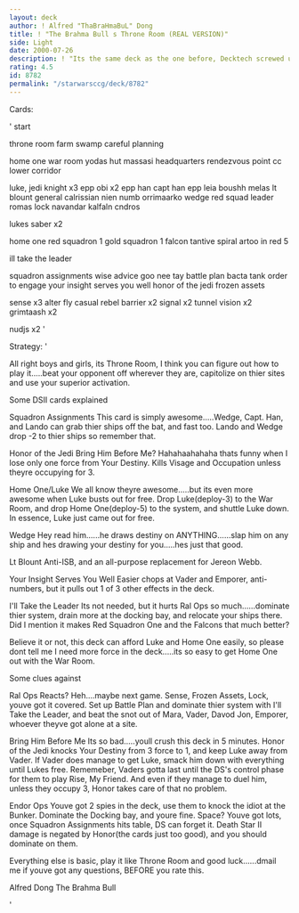 ```yaml
---
layout: deck
author: ! Alfred "ThaBraHmaBuL" Dong
title: ! "The Brahma Bull s Throne Room (REAL VERSION)"
side: Light
date: 2000-07-26
description: ! "Its the same deck as the one before, Decktech screwed up on my cardlist"
rating: 4.5
id: 8782
permalink: "/starwarsccg/deck/8782"
---
```

Cards: 

'
start

throne room
farm
swamp
careful planning

home one war room
yodas hut
massasi headquarters
rendezvous point
cc lower corridor

luke, jedi knight x3
epp obi x2
epp han
capt han
epp leia
boushh
melas
lt blount
general calrissian
nien numb
orrimaarko
wedge red squad leader
romas lock navandar
kalfaln cndros

lukes saber x2

home one
red squadron 1
gold squadron 1
falcon
tantive
spiral
artoo in red 5

ill take the leader

squadron assignments
wise advice
goo nee tay
battle plan
bacta tank
order to engage
your insight serves you well
honor of the jedi
frozen assets

sense x3
alter
fly casual
rebel barrier x2
signal x2
tunnel vision x2
grimtaash x2

nudjs x2
'

Strategy: '

All right boys and girls, its Throne Room, I think you can figure out how to play it.....beat your opponent off wherever they are, capitolize on thier sites and use your superior activation.

Some DSII cards explained

Squadron Assignments This card is simply awesome.....Wedge, Capt. Han, and Lando can grab thier ships off the bat, and fast too. Lando and Wedge drop -2 to thier ships so remember that.

Honor of the Jedi Bring Him Before Me? Hahahaahahaha thats funny when I lose only one force from Your Destiny. Kills Visage and Occupation unless theyre occupying for 3.

Home One/Luke We all know theyre awesome.....but its even more awesome when Luke busts out for free. Drop Luke(deploy-3) to the War Room, and drop Home One(deploy-5) to the system, and shuttle Luke down. In essence, Luke just came out for free.

Wedge Hey read him......he draws destiny on ANYTHING......slap him on any ship and hes drawing your destiny for you.....hes just that good.

Lt Blount Anti-ISB, and an all-purpose replacement for Jereon Webb.

Your Insight Serves You Well Easier chops at Vader and Emporer, anti-numbers, but it pulls out 1 of 3 other effects in the deck.

I'll Take the Leader Its not needed, but it hurts Ral Ops so much......dominate thier system, drain more at the docking bay, and relocate your ships there. Did I mention it makes Red Squadron One and the Falcons that much better?


Believe it or not, this deck can afford Luke and Home One easily, so please dont tell me I need more force in the deck.....its so easy to get Home One out with the War Room.


Some clues against

Ral Ops Reacts? Heh....maybe next game. Sense, Frozen Assets, Lock, youve got it covered. Set up Battle Plan and dominate thier system with I'll Take the Leader, and beat the snot out of Mara, Vader, Davod Jon, Emporer, whoever theyve got alone at a site.

Bring Him Before Me Its so bad.....youll crush this deck in 5 minutes. Honor of the Jedi knocks Your Destiny from 3 force to 1, and keep Luke away from Vader. If Vader does manage to get Luke, smack him down with everything until Lukes free. Rememeber, Vaders gotta last until the DS's control phase for them to play Rise, My Friend. And even if they manage to duel him, unless they occupy 3, Honor takes care of that no problem.


Endor Ops Youve got 2 spies in the deck, use them to knock the idiot at the Bunker. Dominate the Docking bay, and youre fine. Space? Youve got lots, once Squadron Assignments hits table, DS can forget it. Death Star II damage is negated by Honor(the cards just too good), and you should dominate on them.

Everything else is basic, play it like Throne Room and good luck......dmail me if youve got any questions, BEFORE you rate this.


Alfred Dong
The Brahma Bull




'
